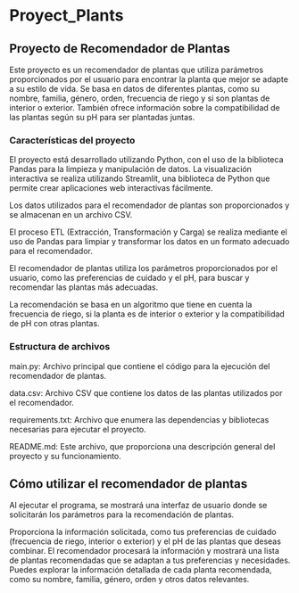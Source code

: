 # Proyect_Plants

## Proyecto de Recomendador de Plantas

Este proyecto es un recomendador de plantas que utiliza parámetros proporcionados por el usuario para encontrar la planta que mejor se adapte a su estilo de vida. Se basa en datos de diferentes plantas, como su nombre, familia, género, orden, frecuencia de riego y si son plantas de interior o exterior. También ofrece información sobre la compatibilidad de las plantas según su pH para ser plantadas juntas.

### Características del proyecto

El proyecto está desarrollado utilizando Python, con el uso de la biblioteca Pandas para la limpieza y manipulación de datos.
La visualización interactiva se realiza utilizando Streamlit, una biblioteca de Python que permite crear aplicaciones web interactivas fácilmente.

Los datos utilizados para el recomendador de plantas son proporcionados y se almacenan en un archivo CSV.

El proceso ETL (Extracción, Transformación y Carga) se realiza mediante el uso de Pandas para limpiar y transformar los datos en un formato adecuado para el recomendador.

El recomendador de plantas utiliza los parámetros proporcionados por el usuario, como las preferencias de cuidado y el pH, para buscar y recomendar las plantas más adecuadas.

La recomendación se basa en un algoritmo que tiene en cuenta la frecuencia de riego, si la planta es de interior o exterior y la compatibilidad de pH con otras plantas.

### Estructura de archivos

main.py: Archivo principal que contiene el código para la ejecución del recomendador de plantas.

data.csv: Archivo CSV que contiene los datos de las plantas utilizados por el recomendador.

requirements.txt: Archivo que enumera las dependencias y bibliotecas necesarias para ejecutar el proyecto.

README.md: Este archivo, que proporciona una descripción general del proyecto y su funcionamiento.

## Cómo utilizar el recomendador de plantas

Al ejecutar el programa, se mostrará una interfaz de usuario donde se solicitarán los parámetros para la recomendación de plantas.

Proporciona la información solicitada, como tus preferencias de cuidado (frecuencia de riego, interior o exterior) y el pH de las plantas que deseas combinar.
El recomendador procesará la información y mostrará una lista de plantas recomendadas que se adaptan a tus preferencias y necesidades.
Puedes explorar la información detallada de cada planta recomendada, como su nombre, familia, género, orden y otros datos relevantes.
